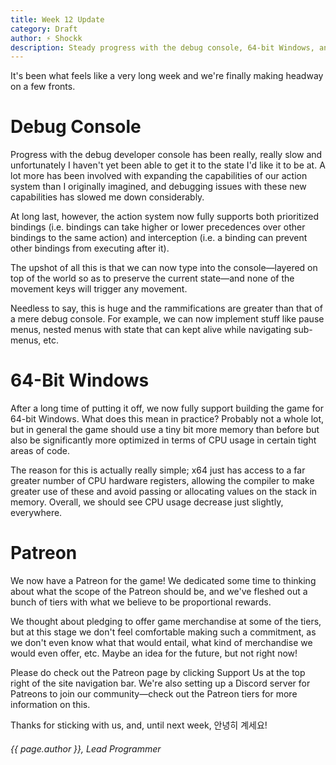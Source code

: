 ```yaml
---
title: Week 12 Update
category: Draft
author: ⚡ Shockk
description: Steady progress with the debug console, 64-bit Windows, and Patreon!
---
```


It's been what feels like a very long week and we're finally making headway on a few fronts.

# Debug Console

Progress with the debug developer console has been really, really slow and unfortunately I haven't yet been able to get it to the state I'd like it to be at. A lot more has been involved with expanding the capabilities of our action system than I originally imagined, and debugging issues with these new capabilities has slowed me down considerably.

At long last, however, the action system now fully supports both prioritized bindings (i.e. bindings can take higher or lower precedences over other bindings to the same action) and interception (i.e. a binding can prevent other bindings from executing after it).

The upshot of all this is that we can now type into the console—layered on top of the world so as to preserve the current state—and none of the movement keys will trigger any movement.

Needless to say, this is huge and the rammifications are greater than that of a mere debug console. For example, we can now implement stuff like pause menus, nested menus with state that can kept alive while navigating sub-menus, etc.

# 64-Bit Windows

After a long time of putting it off, we now fully support building the game for 64-bit Windows. What does this mean in practice? Probably not a whole lot, but in general the game should use a tiny bit more memory than before but also be significantly more optimized in terms of CPU usage in certain tight areas of code.

The reason for this is actually really simple; x64 just has access  to a far greater number of CPU hardware registers, allowing the compiler to make greater use of these and avoid passing or allocating values on the stack in memory. Overall, we should see CPU usage decrease just slightly, everywhere.

# Patreon

We now have a Patreon for the game! We dedicated some time to thinking about what the scope of the Patreon should be, and we've fleshed out a bunch of tiers with what we believe to be proportional rewards.

We thought about pledging to offer game merchandise at some of the tiers, but at this stage we don't feel comfortable making such a commitment, as we don't even know what that would entail, what kind of merchandise we would even offer, etc. Maybe an idea for the future, but not right now!

Please do check out the Patreon page by clicking Support Us at the top right of the site navigation bar. We're also setting up a Discord server for Patreons to join our community—check out the Patreon tiers for more information on this.

Thanks for sticking with us, and, until next week, 안녕히 계세요!

###### {{ page.author }}, Lead Programmer

